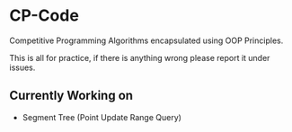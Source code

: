 # CP-Code
Competitive Programming Algorithms encapsulated using OOP Principles.

This is all for practice, if there is anything wrong please report it under issues.

## Currently Working on
- Segment Tree (Point Update Range Query)